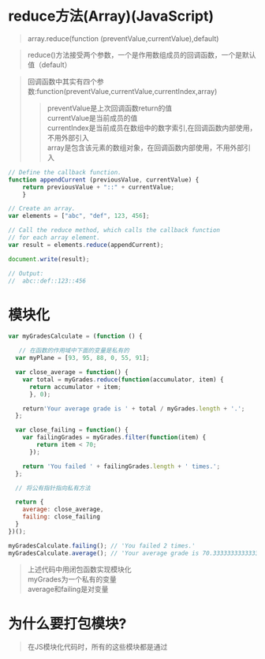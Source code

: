 # reduce方法(Array)(JavaScript)
> array.reduce(function (preventValue,currentValue),default)

> reduce()方法接受两个参数，一个是作用数组成员的回调函数，一个是默认值（default）

> 回调函数中其实有四个参数:function(preventValue,currentValue,currentIndex,array)
>> preventValue是上次回调函数return的值  
>> currentValue是当前成员的值  
>> currentIndex是当前成员在数组中的数字索引,在回调函数内部使用，不用外部引入  
>> array是包含该元素的数组对象，在回调函数内部使用，不用外部引入

```JavaScript
// Define the callback function.
function appendCurrent (previousValue, currentValue) {
    return previousValue + "::" + currentValue;
    }

// Create an array.
var elements = ["abc", "def", 123, 456];

// Call the reduce method, which calls the callback function
// for each array element.
var result = elements.reduce(appendCurrent);

document.write(result);

// Output:
//  abc::def::123::456
```


# 模块化
```JavaScript
var myGradesCalculate = (function () {

   // 在函数的作用域中下面的变量是私有的
  var myPlane = [93, 95, 88, 0, 55, 91];

  var close_average = function() {
    var total = myGrades.reduce(function(accumulator, item) {
      return accumulator + item;
      }, 0);

    return'Your average grade is ' + total / myGrades.length + '.';
  };

  var close_failing = function() {
    var failingGrades = myGrades.filter(function(item) {
        return item < 70;
      });

    return 'You failed ' + failingGrades.length + ' times.';
  };

  // 将公有指针指向私有方法

  return {
    average: close_average,
    failing: close_failing
  }
})();

myGradesCalculate.failing(); // 'You failed 2 times.' 
myGradesCalculate.average(); // 'Your average grade is 70.33333333333333.'
```

> 上述代码中用闭包函数实现模块化  
> myGrades为一个私有的变量  
> average和failing是对变量

# 为什么要打包模块?
> 在JS模块化代码时，所有的这些模块都是通过<script>标签引入到你的HTML文件中，也就是说用户在访问你的页面的时候，js文件是一个一个加载的，这就有可能导致页面载入时间过长。  
如何解决这个问题呢，这就运用到了模块打包，把所有的模块合并为一个或几个文件，从而减少HTTP请求数

### CommonJS、Browserify
> CommanJS同步载入模块

```Browserify
browerify main.js -o bundle.js
```
> Browserify将main.js里引入的所有模块一同打包到一个名为bundle.js的文件里  
> Browserify通过抽象语法树(AST)解析每一个require语句

### AMD
> AMD异步载入模块

### Webpack
> Webpack按需加载模块

## CommonJS和AMD共性
> 载入模块时，载入的操作是在编译时执行

### ES6模块
> 运用到tree shaking技术，只加载你需要调用的代码，从而达到去除exports的作用
